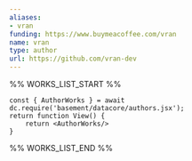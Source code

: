 ```yaml
---
aliases:
- vran
funding: https://www.buymeacoffee.com/vran
name: vran
type: author
url: https://github.com/vran-dev
---
```



%% WORKS_LIST_START %%

```datacorejsx
const { AuthorWorks } = await dc.require('basement/datacore/authors.jsx');
return function View() {
    return <AuthorWorks/>
}
```
%% WORKS_LIST_END %%